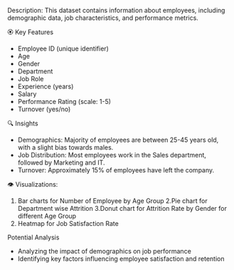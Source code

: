 Description: This dataset contains information about employees, including demographic data, job characteristics, and performance metrics.

🏵 Key Features
- Employee ID (unique identifier)
- Age
- Gender
- Department
- Job Role
- Experience (years)
- Salary
- Performance Rating (scale: 1-5)
- Turnover (yes/no)

🔍 Insights
- Demographics: Majority of employees are between 25-45 years old, with a slight bias towards males.
- Job Distribution: Most employees work in the Sales department, followed by Marketing and IT.
- Turnover: Approximately 15% of employees have left the company.

👁 Visualizations:

1. Bar charts for Number of Employee by Age Group 
2.Pie chart for Department wise Attrition
3.Donut chart for Attrition Rate by Gender for different Age Group
4. Heatmap for Job Satisfaction Rate

Potential Analysis
- Analyzing the impact of demographics on job performance
- Identifying key factors influencing employee satisfaction and retention

